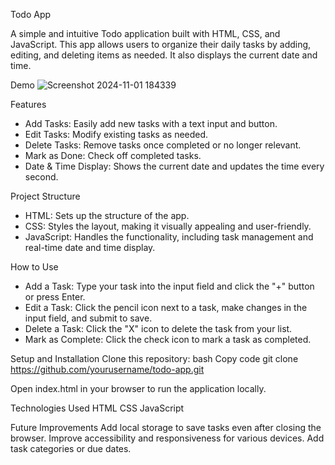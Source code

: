 Todo App

A simple and intuitive Todo application built with HTML, CSS, and JavaScript. This app allows users to organize their daily tasks by adding, editing, and deleting items as needed. It also displays the current date and time.

Demo
![Screenshot 2024-11-01 184339](https://github.com/user-attachments/assets/f8222f36-436e-4130-b378-3f8f74805260)

Features
* Add Tasks: Easily add new tasks with a text input and button.
* Edit Tasks: Modify existing tasks as needed.
* Delete Tasks: Remove tasks once completed or no longer relevant.
* Mark as Done: Check off completed tasks.
* Date & Time Display: Shows the current date and updates the time every second.

  
Project Structure
* HTML: Sets up the structure of the app.
* CSS: Styles the layout, making it visually appealing and user-friendly.
* JavaScript: Handles the functionality, including task management and real-time date and time display.

  
How to Use
* Add a Task: Type your task into the input field and click the "+" button or press Enter.
* Edit a Task: Click the pencil icon next to a task, make changes in the input field, and submit to save.
* Delete a Task: Click the "X" icon to delete the task from your list.
* Mark as Complete: Click the check icon to mark a task as completed.

  
Setup and Installation
Clone this repository:
bash
Copy code
git clone https://github.com/yourusername/todo-app.git

Open index.html in your browser to run the application locally.


Technologies Used
HTML
CSS
JavaScript


Future Improvements
Add local storage to save tasks even after closing the browser.
Improve accessibility and responsiveness for various devices.
Add task categories or due dates.
